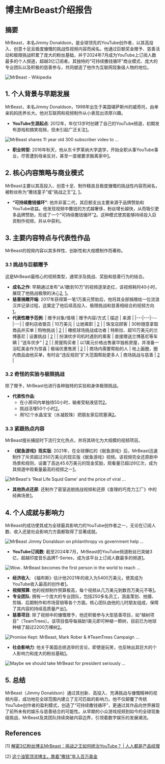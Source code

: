 # 博主MrBeast介绍报告

## 摘要
MrBeast，本名Jimmy Donaldson，是全球领先的YouTube创作者，以其高投入、创意十足且极度慷慨的挑战性视频内容而闻名。他通过巨额奖金赠予、慈善活动和极限挑战积累了庞大的粉丝基础，并于2024年7月成为YouTube上订阅人数最多的个人频道，超越3亿订阅者。其独特的“可持续撒钱循环”商业模式、庞大的专业团队以及积极的慈善参与，共同塑造了他作为互联网现象级人物的地位。

![MrBeast - Wikipedia](https://upload.wikimedia.org/wikipedia/commons/c/ce/MrBeast_2023_%28cropped%29.jpg)

## 1. 个人背景与早期发展
MrBeast，本名Jimmy Donaldson，1998年出生于美国堪萨斯州的威奇托，由单亲妈妈抚养长大。他对互联网和视频制作从小表现出浓厚兴趣。
*   **YouTube生涯起点**: 2012年，年仅13岁时创建了自己的YouTube频道，初期发布游戏和搞笑视频，但未引起广泛关注[1](https://www.woshipm.com/share/6085363.html)。

![MrBeast shares 11 year old 300 subscriber video to ...](https://staticg.sportskeeda.com/editor/2024/07/5b064-17206392458652-1920.jpg)

*   **职业转型**: 2016年秋天，他从东卡罗莱纳大学退学，开始全职从事YouTube事业，尽管遭到母亲反对，甚至一度被要求搬离家中[1](https://www.woshipm.com/share/6085363.html)。

## 2. 核心内容策略与商业模式
MrBeast主要以其高投入、创意十足、制作精良且极度慷慨的挑战性内容而闻名，被粉丝称为“撒钱童子”或“挑战之王”[2](https://m.thepaper.cn/baijiahao_12365954), [1](https://www.woshipm.com/share/6085363.html)。
*   **“可持续撒钱循环”**: 他并非富二代，其巨额支出主要来源于品牌赞助和YouTube收益。他发现视频中撒钱的方式越奢侈，粉丝增长越快，从而吸引更多品牌赞助，形成了一个“可持续撒钱循环”[2](https://m.thepaper.cn/baijiahao_12365954)。这种模式使其能够持续投入巨资制作视频，并从中获利。

## 3. 主要内容特点与代表性作品

MrBeast的视频内容以其多样性、创新性和大规模制作而著称。

### 3.1 挑战与巨额赠予
这是MrBeast最核心的视频类型，通常涉及挑战、奖励和慈善行为的结合。
*   **成名之作**: 早期通过发布“从1数到10万”的视频逐渐走红，该视频耗时40小时，展现了他挑战极限的决心[2](https://m.thepaper.cn/baijiahao_12365954), [1](https://www.woshipm.com/share/6085363.html)。
*   **慈善捐赠开端**: 2017年获得第一笔1万美元赞助后，他将其全部捐赠给一位流浪汉并记录过程，这奠定了他后续高投入、极限挑战和慈善相结合的视频方向[1](https://www.woshipm.com/share/6085363.html)。
*   **代表性赠予范例**:
    | 赠予对象/情境 | 赠予内容/方式 | 描述 | 来源 |
    |---|---|---|---|
    | 便利店收银员 | 10万美元 | 让她离职 | [2](https://m.thepaper.cn/baijiahao_12365954) |
    | 珠宝店顾客 | 30秒随意拿取商品并买单 | 购物挑战 | [2](https://m.thepaper.cn/baijiahao_12365954) |
    | 橄榄球场挑战成功者 | 特斯拉、超10万美元的兰博基尼 | 设置挑战 | [2](https://m.thepaper.cn/baijiahao_12365954) |
    | 扮演优步司机时遇到的乘客 | 直接赠送兰博基尼等车辆 | “送车优步” | [2](https://m.thepaper.cn/baijiahao_12365954) |
    | 房屋购买者 | 以1美元价格出售豪华独栋房屋，并准备一浴缸美金作为惊喜 | 极端优惠售房 | [2](https://m.thepaper.cn/baijiahao_12365954) |
    | 商场内需要帮助的人 | 地上画圈，圈内商品由他买单，有时会“违反规则”扩大范围帮助更多人 | 商场挑战与慈善 | [2](https://m.thepaper.cn/baijiahao_12365954) |

### 3.2 奇怪的实验与极限挑战
除了赠予，MrBeast也进行各种独特的实验和身体极限挑战。
*   **代表性作品**:
    *   在小房间内单独待50小时，输者受粘液惩罚[2](https://m.thepaper.cn/baijiahao_12365954)。
    *   挑战活埋50个小时[2](https://m.thepaper.cn/baijiahao_12365954)。
    *   用1亿个水晶宝宝（水凝胶珠）把朋友家后院塞满[2](https://m.thepaper.cn/baijiahao_12365954)。

### 3.3 紧跟热点内容
MrBeast擅长捕捉时下流行文化热点，并将其转化为大规模的视频项目。
*   **《鱿鱼游戏》现实版**: 2021年，在全球爆红的《鱿鱼游戏》后，MrBeast迅速制作了斥资超过350万美元的现实版《鱿鱼游戏》视频。该视频完全还原剧中场景和规则，设置了高达45.6万美元的现金奖励，观看量已超过6亿次，成为其频道中观看量最高的视频之一[1](https://www.woshipm.com/share/6085363.html)。

![MrBeast's 'Real Life Squid Game' and the price of viral ...](https://techcrunch.com/wp-content/uploads/2021/12/mrbeast-squid-game-remake-1.jpg)

*   **其他热点还原**: 还制作了密室逃脱挑战视频和还原《查理的巧克力工厂》中的经典场景[1](https://www.woshipm.com/share/6085363.html)。

## 4. 个人成就与影响力
MrBeast的成功使其成为全球最具影响力的YouTube创作者之一，无论在订阅人数、收入还是社会影响力方面都取得了显著成就。

![MrBeast Jimmy Donaldson on philanthropy vs government help ...](https://fortune.com/img-assets/wp-content/uploads/2024/07/Copy-of-FeatTemplate-2.png)

*   **YouTube订阅数**: 截至2024年7月，MrBeast的YouTube频道粉丝已突破3亿，超越印度音乐品牌T-Series，成为该平台上订阅人数最多的频道[1](https://www.woshipm.com/share/6085363.html)。

![Wow.. MrBeast becomes the first person in the world to reach ...](https://lookaside.fbsbx.com/lookaside/crawler/media/?media_id=648069151612345)

*   **经济收入**: 《福布斯》估计他2021年的收入为5400万美元，使其成为YouTube收入最高的创作者[1](https://www.woshipm.com/share/6085363.html)。
*   **视频预算**: 他的视频制作预算极高，每个视频从几万美元到数百万美元不等[1](https://www.woshipm.com/share/6085363.html)。
*   **专业团队**: 拥有一个庞大的专业团队，包括250多名员工，涵盖策划、拍摄、剪辑、后期制作和市场营销等各个方面。核心团队由他的儿时朋友组成，保障了其内容的持续高质量产出[1](https://www.woshipm.com/share/6085363.html)。
*   **慈善项目**: 除了视频中的慷慨赠予，他还积极参与大型慈善项目，如“植树项目”（TeamTrees）。该项目倡导每捐助1美元即可种植一颗树，目前已为地球种植了超过2200万棵树[2](https://m.thepaper.cn/baijiahao_12365954)。

![Promise Kept: MrBeast, Mark Rober & #TeamTrees Campaign ...](https://mms.businesswire.com/media/20221025005474/en/1612526/5/logo-teamtrees-round.jpg?download=1)

*   **社会影响力**: 他关于美国总统选举的言论，即使是玩笑，也反映出其巨大的个人影响力和庞大的粉丝基础[1](https://www.woshipm.com/share/6085363.html)。

![Maybe we should take MrBeast for president seriously ...](https://static.independent.co.uk/2024/07/09/16/newFile.jpg)

## 5. 总结
MrBeast（Jimmy Donaldson）通过其创新、高投入、充满挑战与慷慨精神的视频内容，成功地在全球范围内建立了无可匹敌的影响力。他不仅颠覆了传统YouTube创作者的盈利模式，创造了“可持续撒钱循环”，更通过其作品向世界展现了前所未有的娱乐与慈善结合的可能性。从早期的小众游戏视频到如今的全球现象级挑战，MrBeast及其团队持续突破内容边界，引领着数字娱乐的发展潮流。


## References

[1] [解密3亿粉丝博主MrBeast：挑战之王如何统治YouTube？ | 人人都是产品经理](https://www.woshipm.com/share/6085363.html)

[2] [这个油管顶流博主，靠着“撒钱”年入百万美金](https://m.thepaper.cn/baijiahao_12365954)

